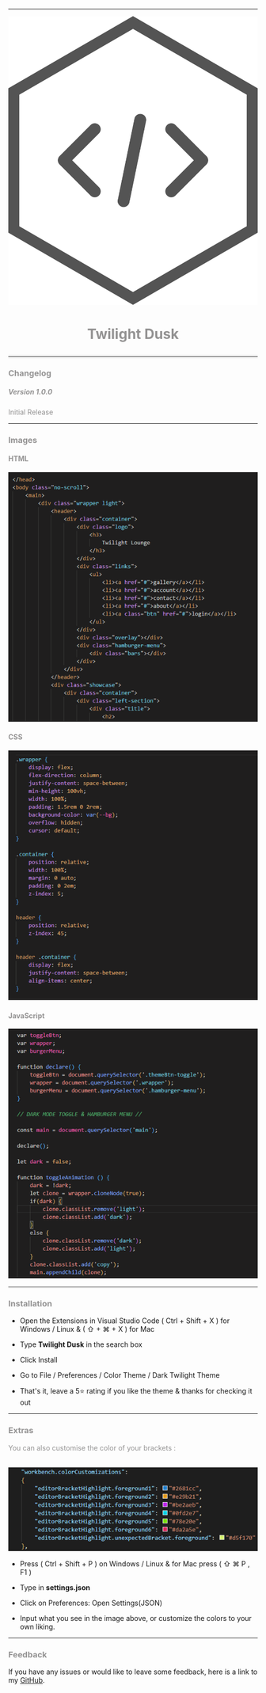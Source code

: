 
---
<!--LOGO-->

<p align="center">
    <img src="./img/logo.png" alt="logo">
</p>

# <p align="center" style="color: #949393">Twilight Dusk</p> #

--- 
<!--CHANGELOG-->

### <p style="color: #949393">Changelog<p> ###

##### <p style="color: #949393">Version 1.0.0</p> #####

<p style="color: #949393">Initial Release</p>

---
<!--IMAGE PREVIEW-->

### <p style="color: #949393">Images</p> ###

#### <p style="color: #949393">HTML<p> ####
<p>
    <img src="./img/html.png">
</p>

#### <p style="color: #949393">CSS<p> ####
<p>
    <img src="./img/css.png">
</p>

#### <p style="color: #949393">JavaScript<p> ####
<p>
    <img src="./img/js.png">
</p>

---
<!--INSTRUCTIONS-->

### <p style="color: #949393">Installation</p> ###

- Open the Extensions in Visual Studio Code ( Ctrl + Shift + X ) for Windows / Linux & ( ⇧ + ⌘ + X ) for Mac

- Type __Twilight Dusk__ in the search box

- Click Install

- Go to File / Preferences / Color Theme / Dark Twilight Theme

- That's it, leave a 5:star: rating if you like the theme & thanks for checking it out

---
<!--Extras instructions-->

### <p style="color: #949393">Extras</p> ###
<p style="color: #949393">You can also customise the color of your brackets :</p>

<br>

<img src="./img/settings.json.png">

<br>

- Press ( Ctrl + Shift + P ) on Windows / Linux & for Mac press ( ⇧ ⌘ P , F1 )

- Type in __settings.json__

- Click on Preferences: Open Settings(JSON)

- Input what you see in the image above, or customize the colors to your own liking.

---


<!--Suggestions-->

### <p style="color: #949393">Feedback</p> ###

If you have any issues or would like to leave some feedback, here is a link to my [GitHub](https://github.com/Glitch-Code-Design/Twilight-Dusk-VS-Code-Theme/issues 'Github').
